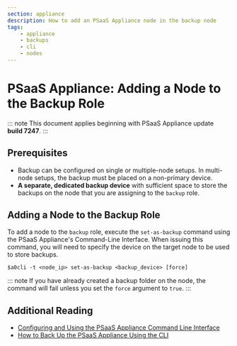 ```yaml
---
section: appliance
description: How to add an PSaaS Appliance node in the backup node
tags:
    - appliance
    - backups
    - cli
    - nodes
---
```


# PSaaS Appliance: Adding a Node to the Backup Role

::: note
  This document applies beginning with PSaaS Appliance update **build 7247**.
:::

## Prerequisites

* Backup can be configured on single or multiple-node setups. In multi-node setups, the backup must be placed on a non-primary device.
* **A separate, dedicated backup device** with sufficient space to store the backups on the node that you are assigning to the `backup` role.

## Adding a Node to the Backup Role

To add a node to the `backup` role, execute the `set-as-backup` command using the PSaaS Appliance's Command-Line Interface. When issuing this command, you will need to specify the device on the target node to be used to store backups.

`$a0cli -t <node_ip> set-as-backup <backup_device> [force]`

::: note
  If you have already created a backup folder on the node, the command will fail unless you set the `force` argument to `true`.
:::

## Additional Reading

* [Configuring and Using the PSaaS Appliance Command Line Interface](/appliance/cli/configure-cli)
* [How to Back Up the PSaaS Appliance Using the CLI](/appliance/cli/backing-up-the-appliance)
